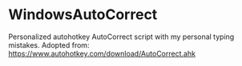 # WindowsAutoCorrect

Personalized autohotkey AutoCorrect script with my personal typing mistakes.
Adopted from: https://www.autohotkey.com/download/AutoCorrect.ahk
